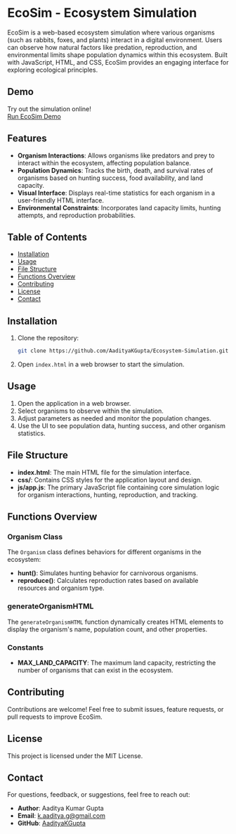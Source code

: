 # EcoSim - Ecosystem Simulation

EcoSim is a web-based ecosystem simulation where various organisms (such as rabbits, foxes, and plants) interact in a digital environment. Users can observe how natural factors like predation, reproduction, and environmental limits shape population dynamics within this ecosystem. Built with JavaScript, HTML, and CSS, EcoSim provides an engaging interface for exploring ecological principles.

## Demo

Try out the simulation online!  
[Run EcoSim Demo](https://aadityakgupta.github.io/ECOSIM/)

## Features

- **Organism Interactions**: Allows organisms like predators and prey to interact within the ecosystem, affecting population balance.
- **Population Dynamics**: Tracks the birth, death, and survival rates of organisms based on hunting success, food availability, and land capacity.
- **Visual Interface**: Displays real-time statistics for each organism in a user-friendly HTML interface.
- **Environmental Constraints**: Incorporates land capacity limits, hunting attempts, and reproduction probabilities.

## Table of Contents
- [Installation](#installation)
- [Usage](#usage)
- [File Structure](#file-structure)
- [Functions Overview](#functions-overview)
- [Contributing](#contributing)
- [License](#license)
- [Contact](#contact)

## Installation

1. Clone the repository:
   ```bash
   git clone https://github.com/AadityaKGupta/Ecosystem-Simulation.git
   ```
2. Open `index.html` in a web browser to start the simulation.

## Usage

1. Open the application in a web browser.
2. Select organisms to observe within the simulation.
3. Adjust parameters as needed and monitor the population changes.
4. Use the UI to see population data, hunting success, and other organism statistics.

## File Structure

- **index.html**: The main HTML file for the simulation interface.
- **css/**: Contains CSS styles for the application layout and design.
- **js/app.js**: The primary JavaScript file containing core simulation logic for organism interactions, hunting, reproduction, and tracking.

## Functions Overview

### Organism Class
The `Organism` class defines behaviors for different organisms in the ecosystem:
- **hunt()**: Simulates hunting behavior for carnivorous organisms.
- **reproduce()**: Calculates reproduction rates based on available resources and organism type.

### generateOrganismHTML
The `generateOrganismHTML` function dynamically creates HTML elements to display the organism's name, population count, and other properties.

### Constants
- **MAX_LAND_CAPACITY**: The maximum land capacity, restricting the number of organisms that can exist in the ecosystem.

## Contributing

Contributions are welcome! Feel free to submit issues, feature requests, or pull requests to improve EcoSim.

## License

This project is licensed under the MIT License.

## Contact

For questions, feedback, or suggestions, feel free to reach out:
- **Author**: Aaditya Kumar Gupta
- **Email**: [k.aaditya.g@gmail.com](mailto:your-email@example.com) 
- **GitHub**: [AadityaKGupta](https://github.com/AadityaKGupta)
